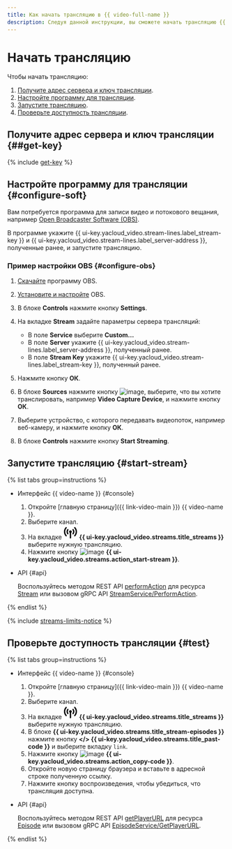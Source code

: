 ```yaml
---
title: Как начать трансляцию в {{ video-full-name }}
description: Следуя данной инструкции, вы сможете начать трансляцию {{ video-full-name }}.
---
```


# Начать трансляцию

Чтобы начать трансляцию:
1. [Получите адрес сервера и ключ трансляции](#get-key).
1. [Настройте программу для трансляции](#configure-soft).
1. [Запустите трансляцию](#start-stream).
1. [Проверьте доступность трансляции](#test).

## Получите адрес сервера и ключ трансляции {##get-key}

{% include [get-key](../../../_includes/video/get-key.md) %}

## Настройте программу для трансляции {#configure-soft}

Вам потребуется программа для записи видео и потокового вещания, например [Open Broadcaster Software (OBS)](https://obsproject.com).

В программе укажите {{ ui-key.yacloud_video.stream-lines.label_stream-key }} и {{ ui-key.yacloud_video.stream-lines.label_server-address }}, полученные ранее, и запустите трансляцию.

### Пример настройки OBS {#configure-obs}

1. [Скачайте](https://obsproject.com/download) программу OBS.
1. [Установите и настройте](https://obsproject.com/kb/category/1) OBS.
1. В блоке **Controls** нажмите кнопку **Settings**.
1. На вкладке **Stream** задайте параметры сервера трансляций:

    * В поле **Service** выберите **Custom...**
    * В поле **Server** укажите {{ ui-key.yacloud_video.stream-lines.label_server-address }}, полученный ранее.
    * В поле **Stream Key** укажите {{ ui-key.yacloud_video.stream-lines.label_stream-key }}, полученный ранее.

1. Нажмите кнопку **ОК**.
1. В блоке **Sources** нажмите кнопку ![image](../../../_assets/console-icons/plus.svg), выберите, что вы хотите транслировать, например **Video Capture Device**, и нажмите кнопку **ОК**.
1. Выберите устройство, с которого передавать видеопоток, например веб-камеру, и нажмите кнопку **ОК**.
1. В блоке **Controls** нажмите кнопку **Start Streaming**.

## Запустите трансляцию {#start-stream}

{% list tabs group=instructions %}

- Интерфейс {{ video-name }} {#console}

  1. Откройте [главную страницу]({{ link-video-main }}) {{ video-name }}.
  1. Выберите канал.
  1. На вкладке ![image](../../../_assets/console-icons/antenna-signal.svg) **{{ ui-key.yacloud_video.streams.title_streams }}** выберите нужную трансляцию.
  1. Нажмите кнопку ![image](../../../_assets/console-icons/circle-play.svg) **{{ ui-key.yacloud_video.streams.action_start-stream }}**.

- API {#api}

  Воспользуйтесь методом REST API [performAction](../../api-ref/Stream/performAction.md) для ресурса [Stream](../../api-ref/Stream/index.md) или вызовом gRPC API [StreamService/PerformAction](../../api-ref/grpc/Stream/performAction.md).

{% endlist %}

{% include [streams-limits-notice](../../../_includes/video/streams-limits-notice.md) %}

## Проверьте доступность трансляции {#test}

{% list tabs group=instructions %}

- Интерфейс {{ video-name }} {#console}

  1. Откройте [главную страницу]({{ link-video-main }}) {{ video-name }}.
  1. Выберите канал.
  1. На вкладке ![image](../../../_assets/console-icons/antenna-signal.svg) **{{ ui-key.yacloud_video.streams.title_streams }}** выберите нужную трансляцию.
  1. В блоке **{{ ui-key.yacloud_video.streams.title_stream-episodes }}** нажмите кнопку **</> {{ ui-key.yacloud_video.streams.title_past-code }}** и выберите вкладку `link`.
  1. Нажмите кнопку ![image](../../../_assets/console-icons/copy.svg) **{{ ui-key.yacloud_video.streams.action_copy-code }}**.
  1. Откройте новую страницу браузера и вставьте в адресной строке полученную ссылку.
  1. Нажмите кнопку воспроизведения, чтобы убедиться, что трансляция доступна.

- API {#api}

  Воспользуйтесь методом REST API [getPlayerURL](../../api-ref/Episode/getPlayerURL.md) для ресурса [Episode](../../api-ref/Episode/index.md) или вызовом gRPC API [EpisodeService/GetPlayerURL](../../api-ref/grpc/Episode/getPlayerURL.md).

{% endlist %}